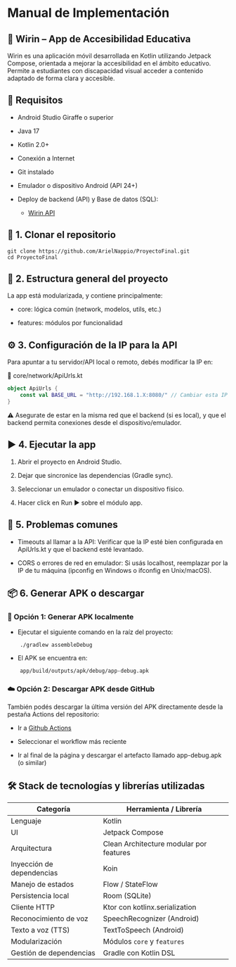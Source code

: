 # Manual de Implementación

## 📘 Wirin – App de Accesibilidad Educativa
Wirin es una aplicación móvil desarrollada en Kotlin utilizando Jetpack Compose, orientada a mejorar la accesibilidad en el ámbito educativo.
Permite a estudiantes con discapacidad visual acceder a contenido adaptado de forma clara y accesible.


## 🧩 Requisitos

- Android Studio Giraffe o superior

- Java 17

- Kotlin 2.0+

- Conexión a Internet

- Git instalado

- Emulador o dispositivo Android (API 24+)

- Deploy de backend (API) y Base de datos (SQL):
  - [Wirin API](https://github.com/thomasloader1/wirin-api)

## 🔽 1. Clonar el repositorio
```
git clone https://github.com/ArielNappio/ProyectoFinal.git
cd ProyectoFinal
```
## 🧱 2. Estructura general del proyecto
La app está modularizada, y contiene principalmente:

- core: lógica común (network, modelos, utils, etc.)

- features: módulos por funcionalidad

## ⚙️ 3. Configuración de la IP para la API
Para apuntar a tu servidor/API local o remoto, debés modificar la IP en:

📁 core/network/ApiUrls.kt

```kotlin
object ApiUrls {
    const val BASE_URL = "http://192.168.1.X:8080/" // Cambiar esta IP
}
```

⚠️ Asegurate de estar en la misma red que el backend (si es local), y que el backend permita conexiones desde el dispositivo/emulador.

## ▶️ 4. Ejecutar la app

1. Abrir el proyecto en Android Studio.

2. Dejar que sincronice las dependencias (Gradle sync).

3. Seleccionar un emulador o conectar un dispositivo físico.

4. Hacer click en Run ▶️ sobre el módulo app.

## 🐞 5. Problemas comunes

- Timeouts al llamar a la API: Verificar que la IP esté bien configurada en ApiUrls.kt y que el backend esté levantado.

- CORS o errores de red en emulador: Si usás localhost, reemplazar por la IP de tu máquina (ipconfig en Windows o ifconfig en Unix/macOS).

## 📦 6. Generar APK o descargar 

### 🔧 Opción 1: Generar APK localmente

- Ejecutar el siguiente comando en la raíz del proyecto:
```
    ./gradlew assembleDebug
```
- El APK se encuentra en:
```
    app/build/outputs/apk/debug/app-debug.apk
```
### ☁️ Opción 2: Descargar APK desde GitHub
También podés descargar la última versión del APK directamente desde la pestaña Actions del repositorio:

- Ir a [Github Actions](https://github.com/ArielNappio/ProyectoFinal/actions)

- Seleccionar el workflow más reciente

- Ir al final de la página y descargar el artefacto llamado app-debug.apk (o similar)
  
## 🛠️ Stack de tecnologías y librerías utilizadas

| Categoría                | Herramienta / Librería                      |
|--------------------------|---------------------------------------------|
| Lenguaje                 | Kotlin                                      |
| UI                       | Jetpack Compose                             |
| Arquitectura             | Clean Architecture modular por features     |
| Inyección de dependencias| Koin                                        |
| Manejo de estados        | Flow / StateFlow                            |
| Persistencia local       | Room (SQLite)                               |
| Cliente HTTP             | Ktor con kotlinx.serialization              |
| Reconocimiento de voz    | SpeechRecognizer (Android)                  |
| Texto a voz (TTS)        | TextToSpeech (Android)                      |
| Modularización           | Módulos `core` y `features`                 |
| Gestión de dependencias  | Gradle con Kotlin DSL                       |

